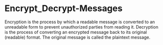 # Encrypt_Decrypt-Messages
Encryption is the process by which a readable message is converted to an unreadable form to prevent unauthorized parties from reading it. Decryption is the process of converting an encrypted message back to its original (readable) format. The original message is called the plaintext message.
